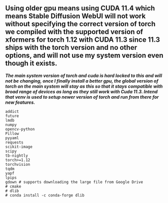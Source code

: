 ## Using older gpu means using CUDA 11.4 which means Stable Diffusion WebUI will not work without specifying the correct version of torch we compiled with the supported version of xformers for torch 1.12 with CUDA 11.3 since 11.3 ships with the torch version and no other options, and will not use my system version even though it exists.

***The main system version of torch and cuda is hard locked to this and will not be changing, once I finally install a better gpu, the global version of torch on the main system will stay as this so that it stays compatible with broad range of devices as long as they still work with Cuda 11.3. Intend that venv is used to setup newer version of torch and run from there for new features.***

```text
addict
future
lmdb
numpy
opencv-python
Pillow
pyyaml
requests
scikit-image
scipy
tb-nightly
torch>=1.12
torchvision
tqdm
yapf
lpips
gdown # supports downloading the large file from Google Drive
# cmake
# dlib
# conda install -c conda-forge dlib
```